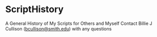 # ScriptHistory
A General History of My Scripts for Others and Myself
Contact Billie J Cullison (bcullison@smith.edu) with any questions
